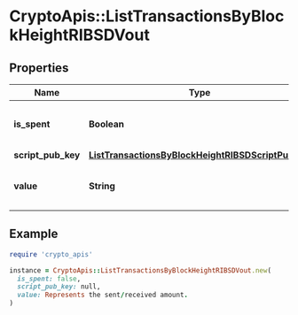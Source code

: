 # CryptoApis::ListTransactionsByBlockHeightRIBSDVout

## Properties

| Name | Type | Description | Notes |
| ---- | ---- | ----------- | ----- |
| **is_spent** | **Boolean** | Defines whether the output is spent or not. |  |
| **script_pub_key** | [**ListTransactionsByBlockHeightRIBSDScriptPubKey**](ListTransactionsByBlockHeightRIBSDScriptPubKey.md) |  |  |
| **value** | **String** | Represents the sent/received amount. |  |

## Example

```ruby
require 'crypto_apis'

instance = CryptoApis::ListTransactionsByBlockHeightRIBSDVout.new(
  is_spent: false,
  script_pub_key: null,
  value: Represents the sent/received amount.
)
```

